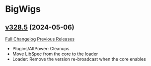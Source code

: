 # BigWigs

## [v328.5](https://github.com/BigWigsMods/BigWigs/tree/v328.5) (2024-05-06)
[Full Changelog](https://github.com/BigWigsMods/BigWigs/compare/v328.4...v328.5) [Previous Releases](https://github.com/BigWigsMods/BigWigs/releases)

- Plugins/AltPower: Cleanups  
- Move LibSpec from the core to the loader  
- Loader: Remove the version re-broadcast when the core enables  
